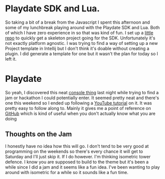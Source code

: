 # Playdate SDK and Lua.

So taking a bit of a break from the Javascript I spent this afternoon and some of my lunchbreak playing around with the
Playdate SDK and Lua. Both of which I have zero experience in so that was kind of fun. I set up a [little repo](https://github.com/Corofides/PlaydateSkeleton)
to quickly get a skeleton project going for the SDK. Unfortunately it's not exactly platform agnostic. I was trying to 
find a way of setting up a new Project template in Intellij but I don't think it's doable without creating a plugin. I 
did generate a template for one but it wasn't the plan for today so I left it.

# Playdate

So yeah, I discovered this neat [console thing](https://play.date/) last night while trying to find a jam or hackathon
I could potentially enter. It seemed pretty neat and there's one this weekend so I ended up following a 
[YouTube tutorial](https://www.youtube.com/watch?v=BG-pbLrY3ro&t=656s) on it. It was pretty easy to follow along to. Mainly
it gives me a point of reference on [GitHub](https://github.com/Corofides/PlaydateYTTutorialGame) which is kind of useful
when you don't actually know what you are doing

## Thoughts on the Jam

I honestly have no idea how this will go. I don't tend to be very good at programming on the weekends so there's every 
chance it will get to Saturday and I'll just skip it. If I do however. I'm thinking isometric tower defence. I know you
are supposed to build to the theme but it's been a while since I did a jam and it seems like a fun idea. I've been wanting
to play around with isometric for a while so it sounds like a fun time.